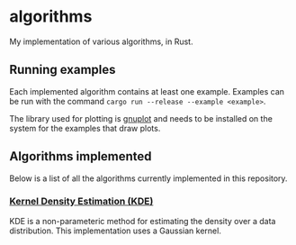 # algorithms
My implementation of various algorithms, in Rust.

## Running examples
Each implemented algorithm contains at least one example.
Examples can be run with the command `cargo run --release --example <example>`.

The library used for plotting is [gnuplot](http://www.gnuplot.info/) and needs to be installed
on the system for the examples that draw plots.


## Algorithms implemented
Below is a list of all the algorithms currently implemented in this repository.

### [Kernel Density Estimation (KDE)](./kde)
KDE is a non-parameteric method for estimating the density over a data distribution.
This implementation uses a Gaussian kernel.
